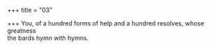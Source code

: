 +++
title = "03"

+++
You, of a hundred forms of help and a hundred resolves, whose  
greatness  
the bards hymn with hymns.  